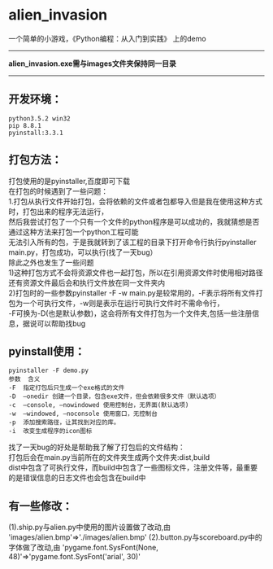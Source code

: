 # alien_invasion

一个简单的小游戏，《Python编程：从入门到实践》 上的demo
***
__alien_invasion.exe需与images文件夹保持同一目录__<br>
***

开发环境：
--------
    python3.5.2 win32
    pip 8.8.1
    pyinstall:3.3.1

打包方法：
------
打包使用的是pyinstaller,百度即可下载<br>
在打包的时候遇到了一些问题：<br>
1.打包从执行文件开始打包，会将依赖的文件或者包都导入但是我在使用这种方式时，打包出来的程序无法运行，<br>
然后我尝试打包了一个只有一个文件的python程序是可以成功的，我就猜想是否通过这种方法来打包一个python工程可能<br>
无法引入所有的包，于是我就转到了该工程的目录下打开命令行执行pyinstaller main.py，打包成功，可以执行(找了一天bug）<br>
除此之外也发生了一些问题<br>
1)这种打包方式不会将资源文件也一起打包，所以在引用资源文件时使用相对路径还有资源文件最后会和执行文件放在同一文件夹内<br>
2)打包时的一些参数pyinstaller -F -w main.py是较常用的，-F表示将所有文件打包为一个可执行文件，-w则是表示在运行可执行文件时不需命令行，<br>
-F可换为-D(也是默认参数)，这会将所有文件打包为一个文件夹,包括一些注册信息，据说可以帮助找bug<br>

pyinstall使用：
--------
    pyinstaller -F demo.py
    参数 	含义
    -F 	指定打包后只生成一个exe格式的文件
    -D 	–onedir 创建一个目录，包含exe文件，但会依赖很多文件（默认选项）
    -c 	–console, –nowindowed 使用控制台，无界面(默认选项)
    -w 	–windowed, –noconsole 使用窗口，无控制台
    -p 	添加搜索路径，让其找到对应的库。
    -i 	改变生成程序的icon图标

找了一天bug的好处是帮助我了解了打包后的文件结构：<br>
打包后会在main.py当前所在的文件夹生成两个文件夹:dist,build <br>
dist中包含了可执行文件，而build中包含了一些图标文件，注册文件等，最重要的是错误信息的日志文件也会包含在build中<br>

有一些修改：
-------
(1).ship.py与alien.py中使用的图片设置做了改动,由
        'images/alien.bmp'=>'./images/alien.bmp'
(2).button.py与scoreboard.py中的字体做了改动,由
        'pygame.font.SysFont(None, 48)'=>'pygame.font.SysFont('arial', 30)'
            
